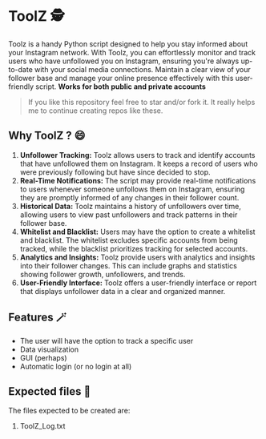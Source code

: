 # ToolZ 🕵

Toolz is a handy Python script designed to help you stay informed about your Instagram network. With Toolz, you can effortlessly monitor and track users who have unfollowed you on Instagram, ensuring you're always up-to-date with your social media connections. Maintain a clear view of your follower base and manage your online presence effectively with this user-friendly script. **Works for both public and private accounts**

> If you like this repository feel free to star and/or fork it. It really helps me to continue creating repos like these.

## Why ToolZ ? 😄
1. **Unfollower Tracking:** Toolz allows users to track and identify accounts that have unfollowed them on Instagram. It keeps a record of users who were previously following but have since decided to stop.
2. **Real-Time Notifications:** The script may provide real-time notifications to users whenever someone unfollows them on Instagram, ensuring they are promptly informed of any changes in their follower count.
3. **Historical Data:** Toolz maintains a history of unfollowers over time, allowing users to view past unfollowers and track patterns in their follower base.
4. **Whitelist and Blacklist:** Users may have the option to create a whitelist and blacklist. The whitelist excludes specific accounts from being tracked, while the blacklist prioritizes tracking for selected accounts.
5. **Analytics and Insights:** Toolz provide users with analytics and insights into their follower changes. This can include graphs and statistics showing follower growth, unfollowers, and trends.
6. **User-Friendly Interface:** Toolz offers a user-friendly interface or report that displays unfollower data in a clear and organized manner.

## Features 🪄

- The user will have the option to track a specific user
- Data visualization
- GUI (perhaps) 
- Automatic login (or no login at all)

## Expected files 📁
The files expected to be created are:
  1. ToolZ_Log.txt
